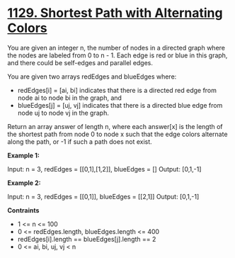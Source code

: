 # [1129. Shortest Path with Alternating Colors](https://leetcode.com/problems/shortest-path-with-alternating-colors/description/)

You are given an integer n, the number of nodes in a directed graph where the nodes are labeled from 0 to n - 1. Each edge is red or blue in this graph, and there could be self-edges and parallel edges.

You are given two arrays redEdges and blueEdges where:

*    redEdges[i] = [ai, bi] indicates that there is a directed red edge from node ai to node bi in the graph, and
*    blueEdges[j] = [uj, vj] indicates that there is a directed blue edge from node uj to node vj in the graph.

Return an array answer of length n, where each answer[x] is the length of the shortest path from node 0 to node x such that the edge colors alternate along the path, or -1 if such a path does not exist.

**Example 1:**

Input: n = 3, redEdges = [[0,1],[1,2]], blueEdges = []
Output: [0,1,-1]

**Example 2:**

Input: n = 3, redEdges = [[0,1]], blueEdges = [[2,1]]
Output: [0,1,-1]

**Contraints**


*    1 <= n <= 100
*    0 <= redEdges.length, blueEdges.length <= 400
*    redEdges[i].length == blueEdges[j].length == 2
*    0 <= ai, bi, uj, vj < n
